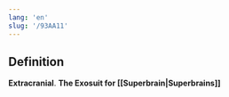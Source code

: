 ```yaml
---
lang: 'en'
slug: '/93AA11'
---
```


## Definition

**Extracranial**. **The Exosuit for [[Superbrain|Superbrains]]**